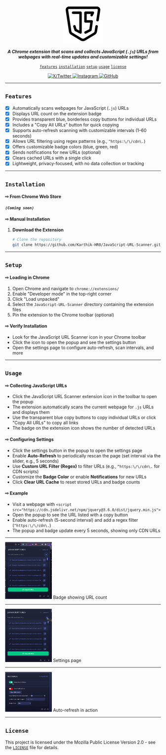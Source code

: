
<div align="center">
  <img src="https://github.com/Karthik-HR0/JavaScript-URL-Scanner/blob/main/images/icon128.png" alt="JavaScript URL Scanner" /> 
</div>  

<div align="center">  

<p>  
  
  **_A Chrome extension that scans and collects JavaScript (`.js`) URLs from webpages with real-time updates and customizable settings!_**  


</p>  

<div>
    
  <a href="#features">`features`</a>
  <a href="#installation">`installation`</a>
  <a href="#setup">`setup`</a>
  <a href="#usage">`usage`</a>
  <a href="#license">`license`</a>
  
</div>
</div>  

<p align="center">
  <a href="https://x.com/Karthik__hr" title="Follow me on X/Twitter">
    <img src="https://img.shields.io/badge/Karthik__hr-4a6572?style=for-the-badge&logo=X&logoColor=D1D5DB&color=0d1117" alt="X/Twitter" />
  </a>
  <a href="https://www.instagram.com/Karthik__hr" target="_blank" title="Follow me on Instagram">
    <img src="https://img.shields.io/badge/Karthik__hr-4a6572?style=for-the-badge&logo=instagram&logoColor=D1D5DB&color=0d1117" alt="Instagram" />
  </a>
  <a href="https://github.com/Karthik-HR0" title="Check out my GitHub">
    <img src="https://img.shields.io/badge/Karthik--HR0-4a6572?style=for-the-badge&logo=github&logoColor=D1D5DB&color=0d1117" alt="GitHub" />
  </a>

</p>

---

## **`Features`**  

- [x] Automatically scans webpages for JavaScript (`.js`) URLs  
- [x] Displays URL count on the extension badge  
- [x] Provides transparent blue, borderless copy buttons for individual URLs  
- [x] Includes a "Copy All URLs" button for quick copying  
- [x] Supports auto-refresh scanning with customizable intervals (1–60 seconds)  
- [x] Allows URL filtering using regex patterns (e.g., `^https:\/\/cdn\.`)  
- [x] Offers customizable badge colors (blue, green, red)  
- [x] Sends notifications for new URLs (optional)  
- [x] Clears cached URLs with a single click  
- [x] Lightweight, privacy-focused, with no data collection or tracking  

---

## **`Installation`**  

#### ⇨ **From Chrome Web Store**  
  **_`(Coming soon)`_**  

#### ⇨ **Manual Installation**  

1. **Download the Extension**  
   ```bash
   # Clone the repository  
   git clone https://github.com/Karthik-HR0/JavaScript-URL-Scanner.git
   ```

---

## **`Setup`**  

#### ⇨ **Loading in Chrome**  

1. Open Chrome and navigate to `chrome://extensions/`  
2. Enable "Developer mode" in the top-right corner  
3. Click "Load unpacked"  
4. Select the `JavaScript-URL-Scanner` directory containing the extension files  
5. Pin the extension to the Chrome toolbar (optional)  

#### ⇨ **Verify Installation**  
- Look for the JavaScript URL Scanner icon in your Chrome toolbar  
- Click the icon to open the popup and see the settings button  
- Open the settings page to configure auto-refresh, scan intervals, and more  

---

## **`Usage`**  

#### ⇨ **Collecting JavaScript URLs**  
- Click the JavaScript URL Scanner extension icon in the toolbar to open the popup  
- The extension automatically scans the current webpage for `.js` URLs and displays them  
- Use the transparent blue copy buttons to copy individual URLs or click "Copy All URLs" to copy all links  
- The badge on the extension icon shows the number of detected URLs  

#### ⇨ **Configuring Settings**  
- Click the settings button in the popup to open the settings page  
- Enable **Auto-Refresh** to periodically rescan the page (set interval via the slider, e.g., 5 seconds)  
- Use **Custom URL Filter (Regex)** to filter URLs (e.g., `^https:\/\/cdn\.` for CDN scripts)  
- Customize the **Badge Color** or enable **Notifications** for new URLs  
- Click **Clear URL Cache** to reset stored URLs and badge counts  

#### ⇨ **Example**  
- Visit a webpage with `<script src="https://cdn.jsdelivr.net/npm/jquery@3.6.0/dist/jquery.min.js">`  
- Open the popup to see the URL listed with a copy button  
- Enable auto-refresh (5-second interval) and add a regex filter (`^https:\/\/cdn\.`)  
- The popup and badge update every 5 seconds, showing only CDN URLs  

---

<img src="https://github.com/Karthik-HR0/JavaScript-URL-Scanner/blob/main/images/num-of-urls.png" alt="shows number of urls in the icon bar" width="30%">
Badge showing URL count

---

<img src="https://github.com/Karthik-HR0/JavaScript-URL-Scanner/blob/main/images/setting.png" alt="settings" width="30%">
Settings page

---

  <img src="https://github.com/Karthik-HR0/JavaScript-URL-Scanner/blob/main/images/auto-refresh.png" alt="auto scan " width="30%">
Auto-refresh in action

---

## **`License`**  

This project is licensed under the Mozilla Public License Version 2.0 - see the [`LICENSE`](https://github.com/Karthik-HR0/JavaScript-URL-Scanner/blob/main/LICENSE) file for details.


